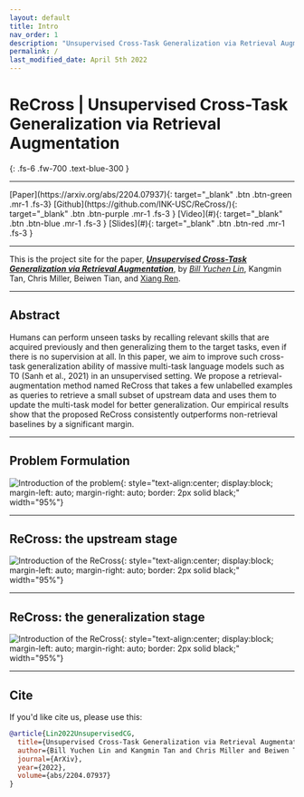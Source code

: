 ```yaml
---
layout: default
title: Intro
nav_order: 1
description: "Unsupervised Cross-Task Generalization via Retrieval Augmentation"
permalink: /
last_modified_date: April 5th 2022
---
```

 
# ReCross | Unsupervised Cross-Task Generalization via Retrieval Augmentation
{: .fs-6 .fw-700 .text-blue-300 }

---
<span class="fs-2">
[Paper](https://arxiv.org/abs/2204.07937){: target="_blank" .btn .btn-green .mr-1 .fs-3}
[Github](https://github.com/INK-USC/ReCross/){: target="_blank" .btn .btn-purple .mr-1 .fs-3 }
[Video](#){: target="_blank" .btn .btn-blue .mr-1 .fs-3 }
[Slides](#){: target="_blank" .btn .btn-red .mr-1 .fs-3 }
</span>


<!--
--- 
<span class="fs-2">
[Data](/data){: .btn .btn-green .mr-1 }
[Methods](/methods){: .btn .btn-purple .mr-1 }
[Metrics](/metrics){: .btn .btn-blue .mr-1 }
[Leaderboard](/leaderboard){: .btn .btn-red .mr-1 }
</span>
-->

---


<!-- ![DrFact](/images/poaster.png){: style="text-align:center; display:block; margin-left: auto; margin-right: auto;" width="100%"} -->

This is the project site for the paper, [_**Unsupervised Cross-Task Generalization via Retrieval Augmentation**_](https://arxiv.org/abs/2204.07937), by [_Bill Yuchen Lin_](https://yuchenlin.xyz/), Kangmin Tan, Chris Miller, Beiwen Tian, and [Xiang Ren](http://www-bcf.usc.edu/~xiangren/).


 
---

<!-- 
 <style type="text/css">
    .image-left {
      display: block;
      margin-left: auto;
      margin-right: auto;
      float: right;
    }
 
    table th:first-of-type {
        width: 10
    }
    table th:nth-of-type(2) {
        width: 10
    }
    table th:nth-of-type(3) {
        width: 50
    }
    table th:nth-of-type(4) {
        width: 30
    } 

    </style> -->





 
<!-- {: .fs-3 .fw-300 } -->
## Abstract
Humans can perform unseen tasks by recalling relevant skills that are acquired previously and then generalizing them to the target tasks, even if there is no supervision at all. In this paper, we aim to improve such cross-task generalization ability of massive multi-task language models such as T0 (Sanh et al., 2021) in an unsupervised setting. We propose a retrieval-augmentation method named ReCross that takes a few unlabelled examples as queries to retrieve a small subset of upstream data and uses them to update the multi-task model for better generalization. Our empirical results show that the proposed ReCross consistently outperforms non-retrieval baselines by a significant margin.

---
## Problem Formulation

![Introduction of the problem](images/rex_intro.gif){: style="text-align:center; display:block; margin-left: auto; margin-right: auto; border: 2px solid black;" width="95%"}


---

## ReCross: the upstream stage

![Introduction of the ReCross](images/rex_method_train.gif){: style="text-align:center; display:block; margin-left: auto; margin-right: auto; border: 2px solid black;" width="95%"}

--- 

## ReCross: the generalization stage

![Introduction of the ReCross](images/rex_method_test.gif){: style="text-align:center; display:block; margin-left: auto; margin-right: auto; border: 2px solid black;" width="95%"}

---

## Cite

If you'd like cite us, please use this:

```bibtex
@article{Lin2022UnsupervisedCG,
  title={Unsupervised Cross-Task Generalization via Retrieval Augmentation},
  author={Bill Yuchen Lin and Kangmin Tan and Chris Miller and Beiwen Tian and Xiang Ren},
  journal={ArXiv},
  year={2022},
  volume={abs/2204.07937}
}
```